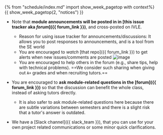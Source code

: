 {% from "schedule/index.md" import show_week_pagetop with context%}
{{ show_week_pagetop(2, "notices") }}

* Note that **module announcements will be posted in in [this issue tracker **aka _forum_**]({{ forum_link }})**, and cross-posted on IVLE.
  * Reason for using issue tracker for announcements/discussions: It allows you to post responses to announcements, and is a tool from the SE world
  * You are encouraged to _watch_ [that repo]({{ forum_link }}) to get alerts when new issues/comments are posted
    ![image](https://user-images.githubusercontent.com/1673303/44647915-0c761a80-aa12-11e8-98ac-2deb50532643.png)
  * You are encouraged to help others in the forum (e.g., share tips, help with technical problems). ==We consider such sharing when giving out `A+` grades and when recruiting tutors.==

* You are encouraged to **ask module-related questions in the [forum]({{ forum_link }})** so that the discussion can benefit the whole class, instead of asking tutors directly. 
  * It is also safer to ask module-related questions here because there are subtle variations between semesters and there is a slight risk that a tutor's answer is outdated.
  
* We have a [Slack channel]({{ slack_team }}), that you can use for your own project related communications or some minor quick clarifications. 